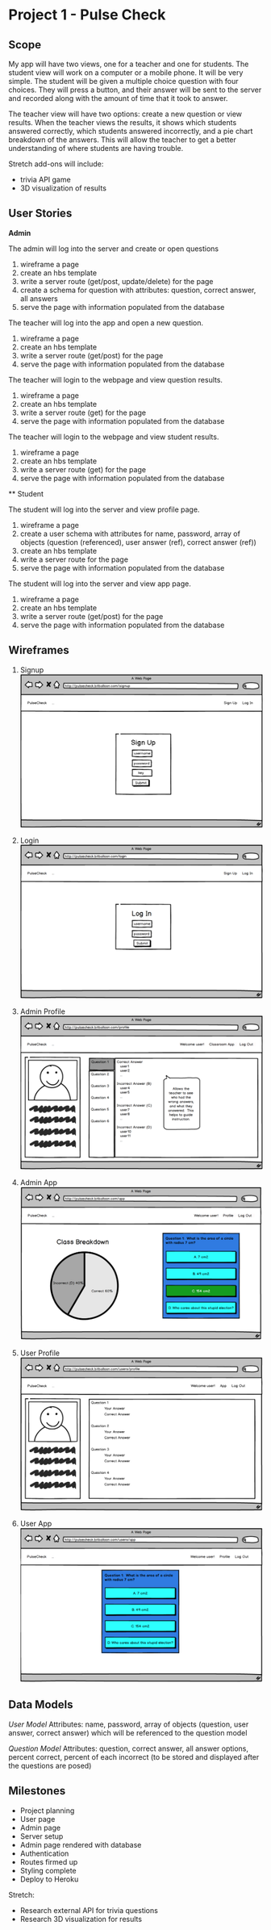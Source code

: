 # Project 1 - Pulse Check

## Scope

My app will have two views, one for a teacher and one for students.  The student view will work on a computer or a mobile phone.  It will be very simple.  The student will be given a multiple choice question with four choices.  They will press a button, and their answer will be sent to the server and recorded along with the amount of time that it took to answer.

The teacher view will have two options:  create a new question or view results.  When the teacher views the results, it shows which students answered correctly, which students answered incorrectly, and a pie chart breakdown of the answers.  This will allow the teacher to get a better understanding of where students are having trouble.

Stretch add-ons will include:
* trivia API game
* 3D visualization of results

## User Stories

**Admin**

The admin will log into the server and create or open questions
1. wireframe a page
2. create an hbs template
3. write a server route (get/post, update/delete) for the page
4. create a schema for question with attributes: question, correct answer, all answers
5. serve the page with information populated from the database

The teacher will log into the app and open a new question.
1. wireframe a page
2. create an hbs template
3. write a server route (get/post) for the page
4. serve the page with information populated from the database

The teacher will login to the webpage and view question results.
1. wireframe a page
2. create an hbs template
3. write a server route (get) for the page
4. serve the page with information populated from the database

The teacher will login to the webpage and view student results.
1. wireframe a page
2. create an hbs template
3. write a server route (get) for the page
4. serve the page with information populated from the database

** Student

The student will log into the server and view profile page.
1. wireframe a page
2. create a user schema with attributes for name, password, array of objects (question (referenced), user answer (ref), correct answer (ref))
3. create an hbs template
4. write a server route for the page
5. serve the page with information populated from the database

The student will log into the server and view app page.
1. wireframe a page
2. create an hbs template
3. write a server route (get/post) for the page
4. serve the page with information populated from the database

## Wireframes

1. Signup
![alt text](https://github.com/stevendnoble/project1/blob/master/mockups/signup.png "Sign Up Page")

2. Login
![alt text](https://github.com/stevendnoble/project1/blob/master/mockups/login.png "Log In Page")

3. Admin Profile
![alt text](https://github.com/stevendnoble/project1/blob/master/mockups/adminprofile.png "Admin Profile Page")

4. Admin App
![alt text](https://github.com/stevendnoble/project1/blob/master/mockups/adminapp.png "Admin App Page")

5. User Profile
![alt text](https://github.com/stevendnoble/project1/blob/master/mockups/userprofile.png "User Profile Page")

6. User App
![alt text](https://github.com/stevendnoble/project1/blob/master/mockups/userapp.png "User App Page")

## Data Models

*User Model*
Attributes:  name, password, array of objects (question, user answer, correct answer) which will be referenced to the question model

*Question Model*
Attributes:  question, correct answer, all answer options, percent correct, percent of each incorrect (to be stored and displayed after the questions are posed)

## Milestones

* Project planning
* User page
* Admin page
* Server setup
* Admin page rendered with database
* Authentication
* Routes firmed up
* Styling complete
* Deploy to Heroku

Stretch:
* Research external API for trivia questions
* Research 3D visualization for results